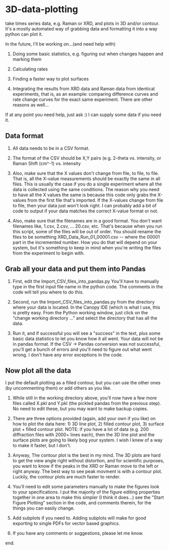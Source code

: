 # 3D-data-plotting
take times series data, e.g. Raman or XRD, and plots in 3D and/or contour.
It's a mostly automated way of grabbing data and formatting it into a way python can plot it.

In the future, I'll be working on...(and need help with)
1. Doing some basic statistics, e.g. figuring out when changes happen and marking them

2. Calculating rates

3. Finding a faster way to plot surfaces

4. Integrating the results from XRD data and Raman data from identical experiments, that is, as an example: comparing difference curves and rate change curves for the exact same experiment.  There are other reasons as well...


If at any point you need help, just ask :)  I can supply some data if you need it.


## Data format
1. All data needs to be in a CSV format.

2. The format of the CSV should be X,Y pairs (e.g. 2-theta vs. intensity, or Raman Shift (cm^-1) vs. intensity

3. Also, make sure that the X values don't change from file, to file, to file.  That is, all the X-value measurements should be exactly the same in all files.  This is usually the case if you do a single experiment where all the data is collected using the same conditions.  The reason why you need to have all the X values the same is because this code only grabs the X-values from the first file that's imported.  If the X-values change from file to file, then your data just won't look right.  I can probably add a bit of code to output if your data matches the correct X-value format or not. 

4. Also, make sure that the filenames are in a good format.  You don't want filenames like, 1.csv, 2.csv, ... 20.csv, etc.  That's because when you run this script, some of the files will be out of order.  You should rename the files to be something XRD_Data_Run_01_00001.csv -- where the 00001 part in the incremented number.  How you do that will depend on your system, but it's something to keep in mind when you're writing the files from the experiment to begin with.

## Grab all your data and put them into Pandas
1. First, edit the Import_CSV_files_into_pandas.py  You'll have to manually type in the first input file name in the python code.  The comments in the code will tell you where to do this.

2. Second, run the Import_CSV_files_into_pandas.py from the directory where your data is located.  In the Canopy IDE (which is what I use, this is pretty easy.  From the Python working window, just click on the "change working directory ..." and select the directory that has all the data.

3. Run it, and if successful you will see a "success" in the text, plus some basic data statistics to let you know how it all went.  Your data will not be in pandas format.  If the CSV -> Pandas conversion was not successful, you'll get a bunch of errors and you'll need to figure out what went wrong.  I don't have any error exceptions in the code.

## Now plot all the data

I put the default plotting as a filled contour, but you can use the other ones (by uncommenting them) or add others as you like.

1. While still in the working directory above, you'll now have a few more files called X.pkl and Y.pkl (the pickled pandas from the previous step). No need to edit these, but you may want to make backup copies.

2. There are three options provided (again, add your own if you like) on how to plot the data here: 1) 3D line plot, 2) filled contour plot, 3) surface plot + filled contour plot.  NOTE: if you have a lot of data (e.g. 200 diffraction files with 2000+ lines each), then the 3D line plot and the surface plots are going to likely bog your system.  I wish I knew of a way to make it faster, but I don't.

3. Anyway, The contour plot is the best in my mind.  The 3D plots are hard to get the view angle right without distortion, and for scientific purposes, you want to know if the peaks in the XRD or Raman move to the left or right anyway.  The best way to see peak movment is with a contour plot.  Luckily, the contour plots are much faster to render.  

4. You'll need to edit some parameters manually to make the figures look to your specifications.  I put the majority of the figure editing properties together in one area to make this simpler (I think it does...)  see the "Start Figure Plotting" section in the code, and comments therein, for the things you can easily change.

5. Add subplots if you need to.  Adding subplots will make for good exporting to single PDFs for vector based graphics.

6. If you have any comments or suggestions, please let me know.

end.

 

